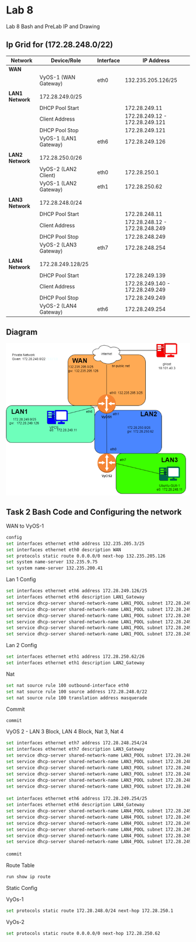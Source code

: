 # Lab 8

Lab 8 Bash and PreLab IP and Drawing

## Ip Grid for (172.28.248.0/22)

| **Network**      | **Device/Role**           | **Interface** | **IP Address**                  |
|------------------|---------------------------|---------------|----------------------------------|
| **WAN**          |                           |               |                                  |
|                  | VyOS-1 (WAN Gateway)      | eth0          | 132.235.205.126/25               |
|                  |                           |               |                                  |
| **LAN1 Network** | 172.28.249.0/25           |            ||
|                  | DHCP Pool Start           |               | 172.28.249.11                    |
|                  | Client Address            |               | 172.28.249.12 - 172.28.249.121   |
|                  | DHCP Pool Stop            |               | 172.28.249.121                   |
|                  | VyOS-1 (LAN1 Gateway)     | eth6          | 172.28.249.126                   |
|                  |                           |               |                                  |
| **LAN2 Network** | 172.28.250.0/26           |               |                                  |
|                  | VyOS-2 (LAN2 Client)      | eth0          | 172.28.250.1                     |
|                  | VyOS-1 (LAN2 Gateway)     | eth1          | 172.28.250.62                    |
|                  |                           |               |                                  |
| **LAN3 Network** | 172.28.248.0/24           |               |                                  |
|                  | DHCP Pool Start           |               | 172.28.248.11                    |
|                  | Client Address            |               | 172.28.248.12 - 172.28.248.249   |
|                  | DHCP Pool Stop            |               | 172.28.248.249                   |
|                  | VyOS-2 (LAN3 Gateway)     | eth7          | 172.28.248.254                   |
|                  |                           |               |                                  |
| **LAN4 Network** | 172.28.249.128/25         |               |                                  |
|                  | DHCP Pool Start           |               | 172.28.249.139                   |
|                  | Client Address            |               | 172.28.249.140 - 172.28.249.249  |
|                  | DHCP Pool Stop            |               | 172.28.249.249                   |
|                  | VyOS-2 (LAN4 Gateway)     | eth6          | 172.28.249.254                   |

## Diagram

![Diagram](image.png)

## Task 2 Bash Code and Configuring the network

WAN to VyOS-1

```bash
config
set interfaces ethernet eth0 address 132.235.205.3/25
set interfaces ethernet eth0 description WAN
set protocols static route 0.0.0.0/0 next-hop 132.235.205.126
set system name-server 132.235.9.75
set system name-server 132.235.200.41
```

Lan 1 Config

```bash
set interfaces ethernet eth6 address 172.28.249.126/25
set interfaces ethernet eth6 description LAN1_Gateway
set service dhcp-server shared-network-name LAN1_POOL subnet 172.28.249.0/25 range 0 start 172.28.249.11
set service dhcp-server shared-network-name LAN1_POOL subnet 172.28.249.0/25 range 0 stop 172.28.249.121
set service dhcp-server shared-network-name LAN1_POOL subnet 172.28.249.0/25 default-router 172.28.249.126
set service dhcp-server shared-network-name LAN1_POOL subnet 172.28.249.0/25 lease 120
set service dhcp-server shared-network-name LAN1_POOL subnet 172.28.249.0/25 name-server 132.235.9.75
set service dhcp-server shared-network-name LAN1_POOL subnet 172.28.249.0/25 name-server 132.235.200.41
```

Lan 2 Config

```bash
set interfaces ethernet eth1 address 172.28.250.62/26
set interfaces ethernet eth1 description LAN2_Gateway
```

Nat

```bash
set nat source rule 100 outbound-interface eth0
set nat source rule 100 source address 172.28.248.0/22
set nat source rule 100 translation address masquerade
```

Commit

```bash
commit
```

VyOS 2 - LAN 3 Block, LAN 4 Block, Nat 3, Nat 4

```bash
set interfaces ethernet eth7 address 172.28.248.254/24
set interfaces ethernet eth7 description LAN3_Gateway
set service dhcp-server shared-network-name LAN3_POOL subnet 172.28.248.0/24 range 0 start 172.28.248.11
set service dhcp-server shared-network-name LAN3_POOL subnet 172.28.248.0/24 range 0 stop 172.28.248.180
set service dhcp-server shared-network-name LAN3_POOL subnet 172.28.248.0/24 default-router 172.28.248.254
set service dhcp-server shared-network-name LAN3_POOL subnet 172.28.248.0/24 lease 120
set service dhcp-server shared-network-name LAN3_POOL subnet 172.28.248.0/24 name-server 132.235.9.75
set service dhcp-server shared-network-name LAN3_POOL subnet 172.28.248.0/24 name-server 132.235.200.41

set interfaces ethernet eth6 address 172.28.249.254/25
set interfaces ethernet eth6 description LAN4_Gateway
set service dhcp-server shared-network-name LAN4_POOL subnet 172.28.249.128/25 range 0 start 172.28.249.139
set service dhcp-server shared-network-name LAN4_POOL subnet 172.28.249.128/25 range 0 stop 172.28.249.249
set service dhcp-server shared-network-name LAN4_POOL subnet 172.28.249.128/25 default-router 172.28.249.254
set service dhcp-server shared-network-name LAN4_POOL subnet 172.28.249.128/25 lease 120
set service dhcp-server shared-network-name LAN4_POOL subnet 172.28.249.128/25 name-server 132.235.9.75
set service dhcp-server shared-network-name LAN4_POOL subnet 172.28.249.128/25 name-server 132.235.200.41

commit
```

Route Table

```bash
run show ip route
```

Static Config

VyOs-1

```bash
set protocols static route 172.28.248.0/24 next-hop 172.28.250.1
```

VyOs-2

```bash
set protocols static route 0.0.0.0/0 next-hop 172.28.250.62
```
